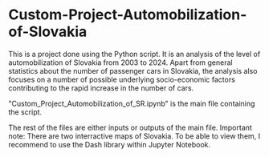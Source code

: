 # Custom-Project-Automobilization-of-Slovakia
This is a project done using the Python script. It is an analysis of the level of automobilization of Slovakia from 2003 to 2024. Apart from general statistics about the number of passenger cars in Slovakia, the analysis also focuses on a number of possible underlying socio-economic factors contributing to the rapid increase in the number of cars. 

"Custom_Project_Automobilization_of_SR.ipynb" is the main file containing the script. 

The rest of the files are either inputs or outputs of the main file.  Important note: There are two interractive maps of Slovakia. To be able to view them, I recommend to use the Dash library within Jupyter Notebook.
